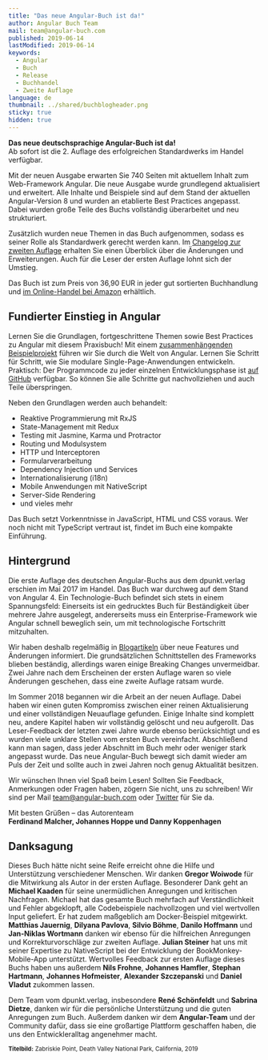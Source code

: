 ```yaml
---
title: "Das neue Angular-Buch ist da!"
author: Angular Buch Team
mail: team@angular-buch.com
published: 2019-06-14
lastModified: 2019-06-14
keywords:
  - Angular
  - Buch
  - Release
  - Buchhandel
  - Zweite Auflage
language: de
thumbnail: ../shared/buchblogheader.png
sticky: true
hidden: true
---
```


**Das neue deutschsprachige Angular-Buch ist da!**  
Ab sofort ist die 2. Auflage des erfolgreichen Standardwerks im Handel verfügbar.

Mit der neuen Ausgabe erwarten Sie 740 Seiten mit aktuellem Inhalt zum Web-Framework Angular.
Die neue Ausgabe wurde grundlegend aktualisiert und erweitert.
Alle Inhalte und Beispiele sind auf dem Stand der aktuellen Angular-Version 8 und wurden an etablierte Best Practices angepasst.
Dabei wurden große Teile des Buchs vollständig überarbeitet und neu strukturiert.

Zusätzlich wurden neue Themen in das Buch aufgenommen, sodass es seiner Rolle als Standardwerk gerecht werden kann.
Im [Changelog zur zweiten Auflage](/blog/2019-06-changelog-zweite-auflage) erhalten Sie einen Überblick über die Änderungen und Erweiterungen.
Auch für die Leser der ersten Auflage lohnt sich der Umstieg.

Das Buch ist zum Preis von 36,90 EUR in jeder gut sortierten Buchhandlung und [im Online-Handel bei Amazon](https://amzn.to/2Wuo7cd) erhältlich.


## Fundierter Einstieg in Angular

Lernen Sie die Grundlagen, fortgeschrittene Themen sowie Best Practices zu Angular mit diesem Praxisbuch!
Mit einem [zusammenhängenden Beispielprojekt](https://book-monkey3.angular-buch.com/) führen wir Sie durch die Welt von Angular.
Lernen Sie Schritt für Schritt, wie Sie modulare Single-Page-Anwendungen entwickeln.
Praktisch: Der Programmcode zu jeder einzelnen Entwicklungsphase ist [auf GitHub](https://github.com/angular-buch/book-monkey3) verfügbar.
So können Sie alle Schritte gut nachvollziehen und auch Teile überspringen.

Neben den Grundlagen werden auch behandelt:

* Reaktive Programmierung mit RxJS
* State-Management mit Redux
* Testing mit Jasmine, Karma und Protractor
* Routing und Modulsystem
* HTTP und Interceptoren
* Formularverarbeitung
* Dependency Injection und Services
* Internationalisierung (i18n)
* Mobile Anwendungen mit NativeScript
* Server-Side Rendering
* und vieles mehr

Das Buch setzt Vorkenntnisse in JavaScript, HTML und CSS voraus.
Wer noch nicht mit TypeScript vertraut ist, findet im Buch eine kompakte Einführung.


## Hintergrund

Die erste Auflage des deutschen Angular-Buchs aus dem dpunkt.verlag erschien im Mai 2017 im Handel.
Das Buch war durchweg auf dem Stand von Angular 4.
Ein Technologie-Buch befindet sich stets in einem Spannungsfeld:
Einerseits ist ein gedrucktes Buch für Beständigkeit über mehrere Jahre ausgelegt, andererseits muss ein Enterprise-Framework wie Angular schnell beweglich sein, um mit technologische Fortschritt mitzuhalten.

Wir haben deshalb regelmäßig in [Blogartikeln](/updates) über neue Features und Änderungen informiert.
Die grundsätzlichen Schnittstellen des Frameworks blieben beständig, allerdings waren einige Breaking Changes unvermeidbar.
Zwei Jahre nach dem Erscheinen der ersten Auflage waren so viele Änderungen geschehen, dass eine zweite Auflage ratsam wurde.

Im Sommer 2018 begannen wir die Arbeit an der neuen Auflage.
Dabei haben wir einen guten Kompromiss zwischen einer reinen Aktualisierung und einer vollständigen Neuauflage gefunden.
Einige Inhalte sind komplett neu, andere Kapitel haben wir vollständig gelöscht und neu aufgerollt.
Das Leser-Feedback der letzten zwei Jahre wurde ebenso berücksichtigt und es wurden viele unklare Stellen vom ersten Buch vereinfacht.
Abschließend kann man sagen, dass jeder Abschnitt im Buch mehr oder weniger stark angepasst wurde.
Das neue Angular-Buch bewegt sich damit wieder am Puls der Zeit und sollte auch in zwei Jahren noch genug Aktualität besitzen.

Wir wünschen Ihnen viel Spaß beim Lesen!
Sollten Sie Feedback, Anmerkungen oder Fragen haben, zögern Sie nicht, uns zu schreiben!
Wir sind per Mail [team@angular-buch.com](mailto:team@angular-buch.com) oder [Twitter](https://twitter.com/angular_buch) für Sie da.

Mit besten Grüßen –
das Autorenteam<br>
**Ferdinand Malcher, Johannes Hoppe und Danny Koppenhagen**


## Danksagung

Dieses Buch hätte nicht seine Reife erreicht ohne die Hilfe und Unterstützung verschiedener Menschen.
Wir danken **Gregor Woiwode** für die Mitwirkung als Autor in der ersten Auflage.
Besonderer Dank geht an **Michael Kaaden** für seine unermüdlichen Anregungen und kritischen Nachfragen.
Michael hat das gesamte Buch mehrfach auf Verständlichkeit und Fehler abgeklopft, alle Codebeispiele nachvollzogen und viel wertvollen Input geliefert.
Er hat zudem maßgeblich am Docker-Beispiel mitgewirkt.
**Matthias Jauernig**, **Dilyana Pavlova**, **Silvio Böhme**, **Danilo Hoffmann** und **Jan-Niklas Wortmann** danken wir ebenso für die hilfreichen Anregungen und Korrekturvorschläge zur zweiten Auflage.
**Julian Steiner** hat uns mit seiner Expertise zu NativeScript bei der Entwicklung der BookMonkey-Mobile-App unterstützt.
Wertvolles Feedback zur ersten Auflage dieses Buchs haben uns außerdem
**Nils Frohne**,
**Johannes Hamfler**,
**Stephan Hartmann**,
**Johannes Hofmeister**,
**Alexander Szczepanski** und
**Daniel Vladut** zukommen lassen.

Dem Team vom dpunkt.verlag, insbesondere **René Schönfeldt** und **Sabrina Dietze**, danken wir für die persönliche Unterstützung und die guten Anregungen zum Buch.
Außerdem danken wir dem **Angular-Team** und der Community dafür, dass sie eine großartige Plattform geschaffen haben, die uns den Entwickleralltag angenehmer macht.


<small>**Titelbild:** Zabriskie Point, Death Valley National Park, California, 2019</small>
